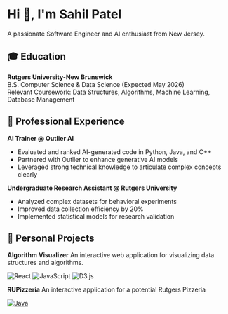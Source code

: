 # Hi 👋, I'm Sahil Patel

A passionate Software Engineer and AI enthusiast from New Jersey.

## 🎓 Education
**Rutgers University-New Brunswick**  
B.S. Computer Science & Data Science (Expected May 2026)  
Relevant Coursework: Data Structures, Algorithms, Machine Learning, Database Management  

## 💼 Professional Experience
**AI Trainer @ Outlier AI**
- Evaluated and ranked AI-generated code in Python, Java, and C++
- Partnered with Outlier to enhance generative AI models
- Leveraged strong technical knowledge to articulate complex concepts clearly  

**Undergraduate Research Assistant @ Rutgers University**
- Analyzed complex datasets for behavioral experiments  
- Improved data collection efficiency by 20%  
- Implemented statistical models for research validation  

## 🚀 Personal Projects
**Algorithm Visualizer**
An interactive web application for visualizing data structures and algorithms.  

![React](https://img.shields.io/badge/React-20232A?style=for-the-badge&logo=react&logoColor=61DAFB)
![JavaScript](https://img.shields.io/badge/JavaScript-F7DF1E?style=for-the-badge&logo=javascript&logoColor=black)
![D3.js](https://img.shields.io/badge/D3.js-F9A03C?style=for-the-badge&logo=d3.js&logoColor=white)

**RUPizzeria**
An interactive application for a potential Rutgers Pizzeria

[![Java](https://img.shields.io/badge/Java-ED8B00?style=for-the-badge&logo=java&logoColor=white)](https://www.java.com/)
